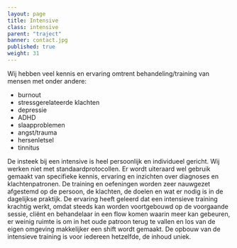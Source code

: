 ```yaml
---
layout: page
title: Intensive
class: intensive
parent: "traject"
banner: contact.jpg
published: true
weight: 31
---
```


Wij hebben veel kennis en ervaring omtrent behandeling/training van mensen met onder andere:

* burnout
* stressgerelateerde klachten
* depressie
* ADHD
* slaapproblemen
* angst/trauma
* hersenletsel
* tinnitus

De insteek bij een intensive is heel persoonlijk en individueel gericht. Wij werken niet met standaardprotocollen. Er wordt uiteraard wel gebruik gemaakt van specifieke kennis, ervaring en inzichten over diagnoses en klachtenpatronen. De training en oefeningen worden zeer nauwgezet afgestemd op de persoon, de klachten, de doelen en wat er nodig is in de dagelijkse praktijk. De ervaring heeft geleerd dat een intensieve training krachtig werkt, omdat steeds kan worden voortgebouwd op de voorgaande sessie, cliënt en behandelaar in een flow komen waarin meer kan gebeuren, er weinig ruimte is om in het oude patroon terug te vallen en los van de eigen omgeving makkelijker een shift wordt gemaakt. De opbouw van de intensieve training is voor iedereen hetzelfde, de inhoud uniek. 
